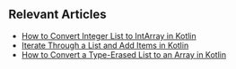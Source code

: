 ## Relevant Articles
- [How to Convert Integer List to IntArray in Kotlin](https://www.baeldung.com/kotlin/convert-integer-list-intarray)
- [Iterate Through a List and Add Items in Kotlin](https://www.baeldung.com/kotlin/list-iterate-add-items-dynamically)
- [How to Convert a Type-Erased List to an Array in Kotlin](https://www.baeldung.com/kotlin/type-erased-list-array-conversion)

